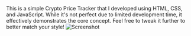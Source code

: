 This is a simple Crypto Price Tracker that I developed using HTML, CSS, and JavaScript. While it's not perfect due to limited development time, it effectively demonstrates the core concept.
Feel free to tweak it further to better match your style!
![Screenshot](https://github.com/Rezamns/Crypto-Price-Tracker/assets/57560653/14d9e680-216b-4ef7-aa8d-2c0c2ea5f813)
